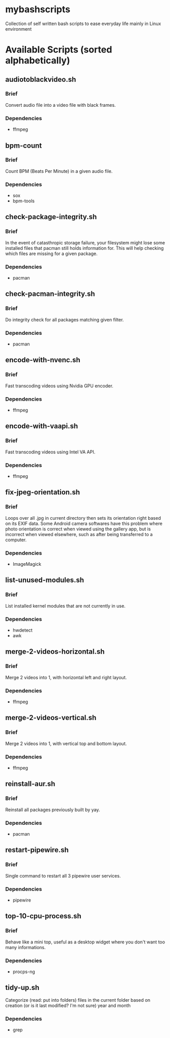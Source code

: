 # mybashscripts
Collection of self written bash scripts to ease everyday life mainly in Linux environment

# Available Scripts (sorted alphabetically)

## audiotoblackvideo.sh

### Brief

Convert audio file into a video file with black frames.

### Dependencies

* ffmpeg

## bpm-count

### Brief

Count BPM (Beats Per Minute) in a given audio file.

### Dependencies

* sox
* bpm-tools

## check-package-integrity.sh

### Brief

In the event of catasthropic storage failure, your filesystem might lose some installed files that pacman still holds information for. This will help checking which files are missing for a given package.

### Dependencies

* pacman

## check-pacman-integrity.sh

### Brief

Do integrity check for all packages matching given filter.

### Dependencies

* pacman

## encode-with-nvenc.sh

### Brief

Fast transcoding videos using Nvidia GPU encoder.

### Dependencies

* ffmpeg

## encode-with-vaapi.sh

### Brief

Fast transcoding videos using Intel VA API.

### Dependencies

* ffmpeg

## fix-jpeg-orientation.sh

### Brief

Loops over all .jpg in current directory then sets its orientation right based on its EXIF data. Some Android camera softwares have this problem where photo orientation is correct when viewed using the gallery app, but is incorrect when viewed elsewhere, such as after being transferred to a computer.

### Dependencies

* ImageMagick

## list-unused-modules.sh

### Brief

List installed kernel modules that are not currently in use.

### Dependencies

* hwdetect
* awk

## merge-2-videos-horizontal.sh

### Brief

Merge 2 videos into 1, with horizontal left and right layout.

### Dependencies

* ffmpeg

## merge-2-videos-vertical.sh

### Brief

Merge 2 videos into 1, with vertical top and bottom layout.

### Dependencies

* ffmpeg

## reinstall-aur.sh

### Brief

Reinstall all packages previously built by yay.

### Dependencies

* pacman

## restart-pipewire.sh

### Brief

Single command to restart all 3 pipewire user services.

### Dependencies

* pipewire

## top-10-cpu-process.sh

### Brief

Behave like a mini top, useful as a desktop widget where you don't want too many informations.

### Dependencies

* procps-ng

## tidy-up.sh

Categorize (read: put into folders) files in the current folder based on creation (or is it last modified? I'm not sure) year and month

### Dependencies

* grep
